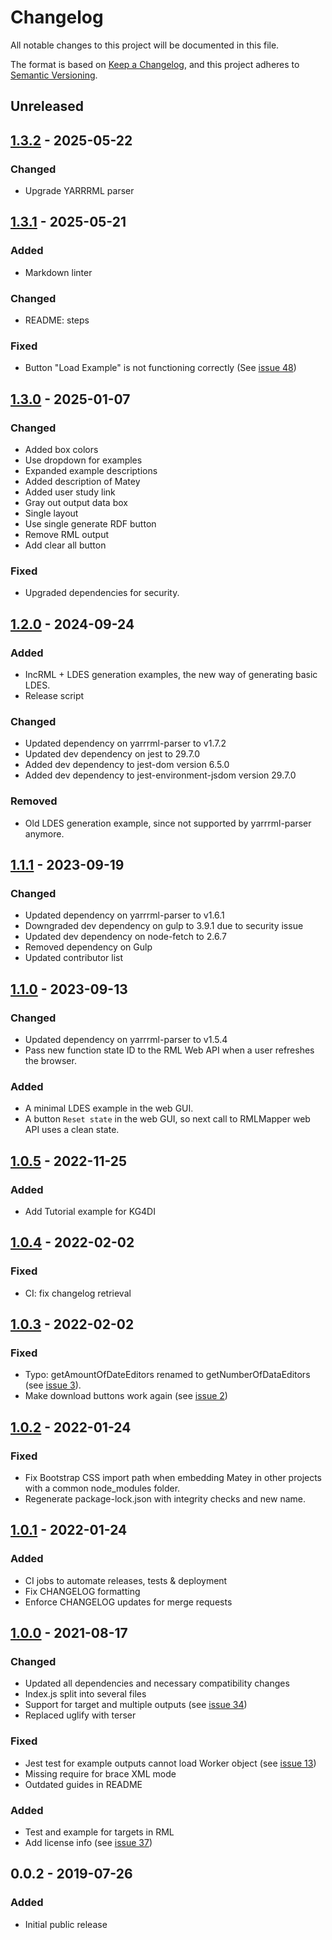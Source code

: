 # Changelog

All notable changes to this project will be documented in this file.

The format is based on [Keep a Changelog](https://keepachangelog.com/en/1.1.0/), and this project adheres
to [Semantic Versioning](https://semver.org/spec/v2.0.0.html).

## Unreleased

## [1.3.2] - 2025-05-22

### Changed

- Upgrade YARRRML parser

## [1.3.1] - 2025-05-21

### Added

- Markdown linter

### Changed

- README: steps

### Fixed

- Button "Load Example" is not functioning correctly (See [issue 48](https://gitlab.ilabt.imec.be/yarrrml/matey/-/issues/48))

## [1.3.0] - 2025-01-07

### Changed

- Added box colors
- Use dropdown for examples
- Expanded example descriptions
- Added description of Matey
- Added user study link
- Gray out output data box
- Single layout
- Use single generate RDF button
- Remove RML output
- Add clear all button

### Fixed

- Upgraded dependencies for security.

## [1.2.0] - 2024-09-24

### Added

- IncRML + LDES generation examples, the new way of generating basic LDES.
- Release script

### Changed

- Updated dependency on yarrrml-parser to v1.7.2
- Updated dev dependency on jest to 29.7.0
- Added dev dependency to jest-dom version 6.5.0
- Added dev dependency to jest-environment-jsdom version 29.7.0

### Removed

- Old LDES generation example, since not supported by yarrrml-parser anymore.

## [1.1.1] - 2023-09-19

### Changed

- Updated dependency on yarrrml-parser to v1.6.1
- Downgraded dev dependency on gulp to 3.9.1 due to security issue
- Updated dev dependency on node-fetch to 2.6.7
- Removed dependency on Gulp
- Updated contributor list

## [1.1.0] - 2023-09-13

### Changed

- Updated dependency on yarrrml-parser to v1.5.4
- Pass new function state ID to the RML Web API when a user refreshes the browser.

### Added

- A minimal LDES example in the web GUI.
- A button `Reset state` in the web GUI, so next call to RMLMapper web API uses a clean state.

## [1.0.5] - 2022-11-25

### Added

- Add Tutorial example for KG4DI

## [1.0.4] - 2022-02-02

### Fixed

- CI: fix changelog retrieval

## [1.0.3] - 2022-02-02

### Fixed

- Typo: getAmountOfDateEditors renamed to getNumberOfDataEditors (see [issue 3](https://github.com/RMLio/matey/issues/2)).
- Make download buttons work again (see [issue 2](https://github.com/RMLio/matey/issues/2))

## [1.0.2] - 2022-01-24

### Fixed

- Fix Bootstrap CSS import path when embedding Matey in other projects with a common node_modules folder.
- Regenerate package-lock.json with integrity checks and new name.

## [1.0.1] - 2022-01-24

### Added

- CI jobs to automate releases, tests & deployment
- Fix CHANGELOG formatting
- Enforce CHANGELOG updates for merge requests

## [1.0.0] - 2021-08-17

### Changed

- Updated all dependencies and necessary compatibility changes
- Index.js split into several files
- Support for target  and multiple outputs (see [issue 34](https://gitlab.ilabt.imec.be/yarrrml/matey/-/issues/34))
- Replaced uglify with terser

### Fixed

- Jest test for example outputs cannot load Worker object (see [issue 13](https://gitlab.ilabt.imec.be/yarrrml/matey/-/issues/13))
- Missing require for brace XML mode
- Outdated guides in README

### Added

- Test and example for targets in RML
- Add license info (see [issue 37](https://gitlab.ilabt.imec.be/yarrrml/matey/-/issues/37))

## 0.0.2 - 2019-07-26

### Added

- Initial public release

[1.3.2]: https://github.com/RMLio/matey/compare/v1.3.1...v1.3.2
[1.3.1]: https://github.com/RMLio/matey/compare/v1.3.0...v1.3.1
[1.3.0]: https://github.com/RMLio/matey/compare/v1.2.0...v1.3.0
[1.2.0]: https://github.com/RMLio/matey/compare/v1.1.1...v1.2.0
[1.1.1]: https://github.com/RMLio/matey/compare/v1.1.0...v1.1.1
[1.1.0]: https://github.com/RMLio/matey/compare/v1.0.5...v1.1.0
[1.0.5]: https://github.com/RMLio/matey/compare/v1.0.4...v1.0.5
[1.0.4]: https://github.com/RMLio/matey/compare/v1.0.3...v1.0.4
[1.0.3]: https://github.com/RMLio/matey/compare/v1.0.2...v1.0.3
[1.0.2]: https://github.com/RMLio/matey/compare/v1.0.1...v1.0.2
[1.0.1]: https://github.com/RMLio/matey/compare/v1.0.0...v1.0.1
[1.0.0]: https://github.com/RMLio/matey/compare/v0.0.2...v1.0.0
